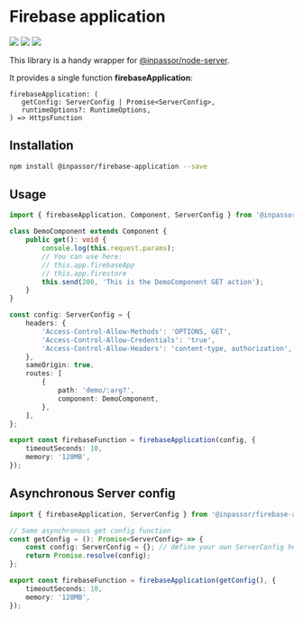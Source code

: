 # Firebase application

[![](https://img.shields.io/npm/v/@inpassor/firebase-application.svg?style=flat)](https://www.npmjs.com/package/@inpassor/firebase-application)
[![](https://img.shields.io/github/license/Inpassor/ts-firebase-application.svg?style=flat-square)](https://github.com/Inpassor/ts-firebase-application/blob/master/LICENSE)
![](https://img.shields.io/npm/dt/@inpassor/firebase-application.svg?style=flat-square)

This library is a handy wrapper for [@inpassor/node-server](https://github.com/Inpassor/ts-node-server).

It provides a single function **firebaseApplication**:
```
firebaseApplication: (
   getConfig: ServerConfig | Promise<ServerConfig>,
   runtimeOptions?: RuntimeOptions,
) => HttpsFunction
```

## Installation
```bash
npm install @inpassor/firebase-application --save
```

## Usage
```typescript
import { firebaseApplication, Component, ServerConfig } from '@inpassor/firebase-application';

class DemoComponent extends Component {
    public get(): void {
        console.log(this.request.params);
        // You can use here:
        // this.app.firebaseApp
        // this.app.firestore
        this.send(200, 'This is the DemoComponent GET action');
    }
}

const config: ServerConfig = {
    headers: {
        'Access-Control-Allow-Methods': 'OPTIONS, GET',
        'Access-Control-Allow-Credentials': 'true',
        'Access-Control-Allow-Headers': 'content-type, authorization',
    },
    sameOrigin: true,
    routes: [
        {
            path: 'demo/:arg?',
            component: DemoComponent,
        },
    ],
};

export const firebaseFunction = firebaseApplication(config, {
    timeoutSeconds: 10,
    memory: '128MB',
});
```

## Asynchronous Server config
```typescript
import { firebaseApplication, ServerConfig } from '@inpassor/firebase-application';

// Some asynchronous get config function
const getConfig = (): Promise<ServerConfig> => {
    const config: ServerConfig = {}; // define your own ServerConfig here
    return Promise.resolve(config);
};

export const firebaseFunction = firebaseApplication(getConfig(), {
    timeoutSeconds: 10,
    memory: '128MB',
});
```
